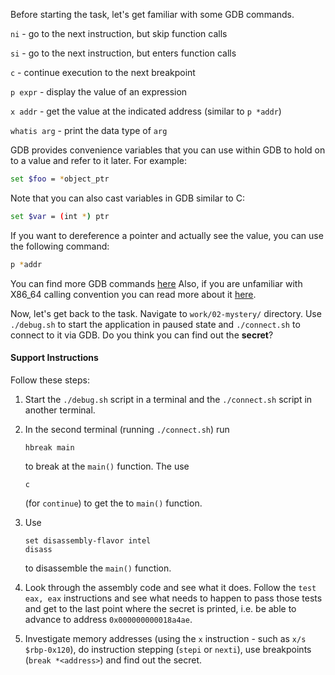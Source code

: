 Before starting the task, let's get familiar with some GDB commands.

`ni` - go to the next instruction, but skip function calls

`si` - go to the next instruction, but enters function calls

`c` - continue execution to the next breakpoint

`p expr` - display the value of an expression

`x addr` - get the value at the indicated address (similar to `p *addr`)

`whatis arg` - print the data type of `arg`

GDB provides convenience variables that you can use within GDB to hold on to a value and refer to it later.
For example:


```bash
set $foo = *object_ptr
```

Note that you can also cast variables in GDB similar to C:

```bash
set $var = (int *) ptr
```

If you want to dereference a pointer and actually see the value, you can use the following command:

```bash
p *addr
```

You can find more GDB commands [here](https://users.ece.utexas.edu/~adnan/gdb-refcard.pdf)
Also, if you are unfamiliar with X86_64 calling convention you can read more about it [here](https://en.wikipedia.org/wiki/X86_calling_conventions).

Now, let's get back to the task.
Navigate to `work/02-mystery/` directory.
Use `./debug.sh` to start the application in paused state and `./connect.sh` to connect to it via GDB.
Do you think you can find out the **secret**?

#### Support Instructions

Follow these steps:

1. Start the `./debug.sh` script in a terminal and the `./connect.sh` script in another terminal.

1. In the second terminal (running `./connect.sh`) run

   ```
   hbreak main
   ```

   to break at the `main()` function.
   The use

   ```
   c
   ```

   (for `continue`) to get the to `main()` function.


1. Use

   ```
   set disassembly-flavor intel
   disass
   ```

   to disassemble the `main()` function.

1. Look through the assembly code and see what it does.
   Follow the `test eax, eax` instructions and see what needs to happen to pass those tests and get to the last point where the secret is printed, i.e. be able to advance to address `0x000000000018a4ae`.

1. Investigate memory addresses (using the `x` instruction - such as `x/s $rbp-0x120`), do instruction stepping (`stepi` or `nexti`), use breakpoints (`break *<address>`) and find out the secret.
